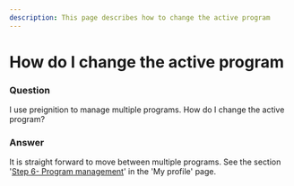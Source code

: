 ```yaml
---
description: This page describes how to change the active program
---
```


# How do I change the active program

### Question

I use preignition to manage multiple programs.  How do I change the active program?

### Answer

It is straight forward to move between multiple programs.  See the section '[Step 6- Program management](https://program-user-docs.preignition.org/~/edit/drafts/-LFbjuf3-Z5T8aSWREUs/users-program-and-advanced/portfolio/settings/my-profile)' in the 'My profile' page.

